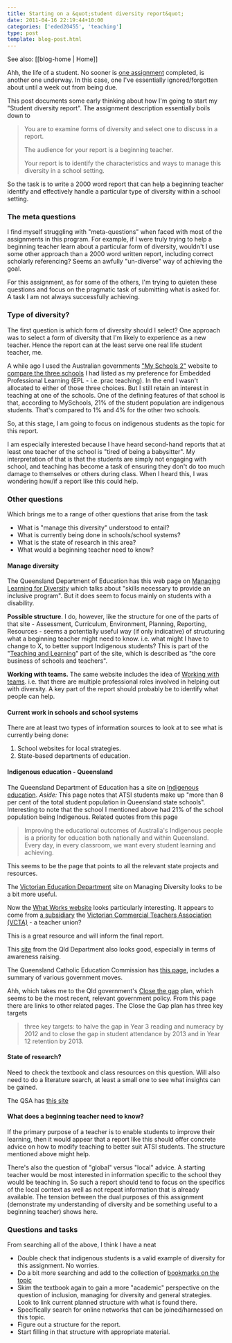 ```yaml
---
title: Starting on a &quot;student diversity report&quot;
date: 2011-04-16 22:19:44+10:00
categories: ['eded20455', 'teaching']
type: post
template: blog-post.html
---
```


See also: [[blog-home | Home]]

Ahh, the life of a student. No sooner is [one assignment](/blog2/2011/04/15/analysis-of-digital-technologies/) completed, is another one underway. In this case, one I've essentially ignored/forgotten about until a week out from being due.

This post documents some early thinking about how I'm going to start my "Student diversity report". The assignment description essentially boils down to

> You are to examine forms of diversity and select one to discuss in a report.
> 
> The audience for your report is a beginning teacher.
> 
> Your report is to identify the characteristics and ways to manage this diversity in a school setting.

So the task is to write a 2000 word report that can help a beginning teacher identify and effectively handle a particular type of diversity within a school setting.

### The meta questions

I find myself struggling with "meta-questions" when faced with most of the assignments in this program. For example, if I were truly trying to help a beginning teacher learn about a particular form of diversity, wouldn't I use some other approach than a 2000 word written report, including correct scholarly referencing? Seems an awfully "un-diverse" way of achieving the goal.

For this assignment, as for some of the others, I'm trying to quieten these questions and focus on the pragmatic task of submitting what is asked for. A task I am not always successfully achieving.

### Type of diversity?

The first question is which form of diversity should I select? One approach was to select a form of diversity that I'm likely to experience as a new teacher. Hence the report can at the least serve one real life student teacher, me.

A while ago I used the Australian governments ["My Schools 2"](http://www.myschools.edu.au/) website to [compare the three schools](/blog2/2011/03/05/a-comparison-of-schools-enabled-by-myschools-v2-0/) I had listed as my preference for Embedded Professional Learning (EPL - i.e. prac teaching). In the end I wasn't allocated to either of those three choices. But I still retain an interest in teaching at one of the schools. One of the defining features of that school is that, according to MySchools, 21% of the student population are indigenous students. That's compared to 1% and 4% for the other two schools.

So, at this stage, I am going to focus on indigenous students as the topic for this report.

I am especially interested because I have heard second-hand reports that at least one teacher of the school is "tired of being a babysitter". My interpretation of that is that the students are simply not engaging with school, and teaching has become a task of ensuring they don't do too much damage to themselves or others during class. When I heard this, I was wondering how/if a report like this could help.

### Other questions

Which brings me to a range of other questions that arise from the task

- What is "manage this diversity" understood to entail?
- What is currently being done in schools/school systems?
- What is the state of research in this area?
- What would a beginning teacher need to know?

#### Manage diversity

The Queensland Department of Education has this web page on [Managing Learning for Diversity](http://education.qld.gov.au/staff/learning/diversity/index.html) which talks about "skills necessary to provide an inclusive program". But it does seem to focus mainly on students with a disability.

**Possible structure**. I do, however, like the structure for one of the parts of that site - Assessment, Curriculum, Environment, Planning, Reporting, Resources - seems a potentially useful way (if only indicative) of structuring what a beginning teacher might need to know. i.e. what might I have to change to X, to better support Indigenous students? This is part of the "[Teaching and Learning](http://education.qld.gov.au/staff/learning/diversity/teaching/index.html)" part of the site, which is described as "the core business of schools and teachers".

**Working with teams.** The same website includes the idea of [Working with teams](http://education.qld.gov.au/staff/learning/diversity/roles/index.html). i.e. that there are multiple professional roles involved in helping out with diversity. A key part of the report should probably be to identify what people can help.

#### Current work in schools and school systems

There are at least two types of information sources to look at to see what is currently being done:

1. School websites for local strategies.
2. State-based departments of education.

#### Indigenous education - Queensland

The Queensland Department of Education has a site on [Indigenous education](http://education.qld.gov.au/schools/indigenous/index.html). _Aside:_ This page notes that ATSI students make up "more than 8 per cent of the total student population in Queensland state schools". Interesting to note that the school I mentioned above had 21% of the school population being Indigenous. Related quotes from this page

> Improving the educational outcomes of Australia's Indigenous people is a priority for education both nationally and within Queensland. Every day, in every classroom, we want every student learning and achieving.

This seems to be the page that points to all the relevant state projects and resources.

The [Victorian Education Department](http://www.education.vic.gov.au/hrweb/divequity/divmanSCH.htm) site on Managing Diversity looks to be a bit more useful.

Now the [What Works website](http://www.whatworks.edu.au/dbAction.do?cmd=homePage) looks particularly interesting. It appears to come from [a subsidiary](http://www.ncsonline.com.au/) the [Victorian Commercial Teachers Association (VCTA)](http://www.vcta.asn.au/) - a teacher union?

This is a great resource and will inform the final report.

This [site](http://education.qld.gov.au/schools/indigenous/services/cultural-awareness.html) from the Qld Department also looks good, especially in terms of awareness raising.

The Queensland Catholic Education Commission has [this page](http://www.qcec.qld.catholic.edu.au/index.php?option=com_content&view=article&id=53&Itemid=132), includes a summary of various government moves.

Ahh, which takes me to the Qld government's [Close the gap](http://education.qld.gov.au/schools/indigenous/strategies/closing-gap.html) plan, which seems to be the most recent, relevant government policy. From this page there are links to other related pages. The Close the Gap plan has three key targets

> three key targets: to halve the gap in Year 3 reading and numeracy by 2012 and to close the gap in student attendance by 2013 and in Year 12 retention by 2013.

#### State of research?

Need to check the textbook and class resources on this question. Will also need to do a literature search, at least a small one to see what insights can be gained.

The QSA has [this site](http://www.qsa.qld.edu.au/6322.html)

#### What does a beginning teacher need to know?

If the primary purpose of a teacher is to enable students to improve their learning, then it would appear that a report like this should offer concrete advice on how to modify teaching to better suit ATSI students. The structure mentioned above might help.

There's also the question of "global" versus "local" advice. A starting teacher would be most interested in information specific to the school they would be teaching in. So such a report should tend to focus on the specifics of the local context as well as not repeat information that is already available. The tension between the dual purposes of this assignment (demonstrate my understanding of diversity and be something useful to a beginning teacher) shows here.

### Questions and tasks

From searching all of the above, I think I have a neat

- Double check that indigenous students is a valid example of diversity for this assignment. No worries.
- Do a bit more searching and add to the collection of [bookmarks on the topic](http://www.diigo.com/user/djplaner/Indigenous)
- Skim the textbook again to gain a more "academic" perspective on the question of inclusion, managing for diversity and general strategies. Look to link current planned structure with what is found there.
- Specifically search for online networks that can be joined/harnessed on this topic.
- Figure out a structure for the report.
- Start filling in that structure with appropriate material.